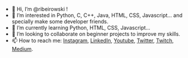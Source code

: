 - 👋 Hi, I’m @ribeirowski !
- 👀 I’m interested in Python, C, C++, Java, HTML, CSS, Javascript... and specially make some developer friends.
- 🌱 I’m currently learning Python, HTML, CSS, Javascript...
- 💞️ I’m looking to collaborate on beginner projects to improve my skills.
- 📫 How to reach me: [Instagram](https://instagram.com/eniohnr), [LinkedIn](https://linkedin.com/in/eniohnr), [Youtube](https://www.youtube.com/channel/UCKfX8gT8y6aOJjUY1hqwTIw), [Twitter](https://twitter.com/eniohnr), [Twitch](https://www.twitch.tv/ribeirowski), [Medium](https://medium.com/@eniohnr).

<!---
ribeirowski/ribeirowski is a ✨ special ✨ repository because its `README.md` (this file) appears on your GitHub profile.
You can click the Preview link to take a look at your changes.
--->
